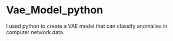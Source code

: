 # Vae_Model_python
I used python to create a VAE model that can classify anomalies in computer network data.
